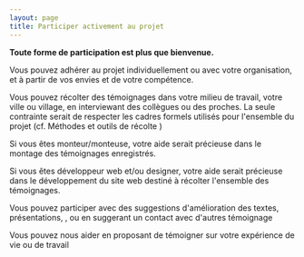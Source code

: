 ```yaml
---
layout: page
title: Participer activement au projet
---
```

**Toute forme de participation est plus que bienvenue.** 

Vous pouvez adhérer au projet individuellement ou avec votre organisation, et à partir de vos envies et de votre compétence.

Vous pouvez récolter des témoignages dans votre milieu de travail, votre ville ou village, en interviewant des collègues ou des proches. La seule contrainte serait de respecter les cadres formels utilisés pour l'ensemble du projet (cf. Méthodes et outils de récolte )

Si vous êtes monteur/monteuse, votre aide serait précieuse dans le montage des témoignages enregistrés.

Si vous êtes développeur web et/ou designer, votre aide serait précieuse dans le développement du site web destiné à récolter l'ensemble des témoignages.

Vous pouvez participer avec des suggestions d'amélioration des textes, présentations, , ou en suggerant un contact avec d'autres témoignage 

Vous pouvez nous aider en proposant de témoigner sur votre expérience de vie ou de travail
